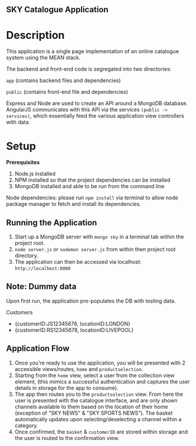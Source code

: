## SKY Catalogue Application

# Description
This application is a single page implementation of an online catalogue system using the MEAN stack.

The backend and front-end code is segregated into two directories:

`app` (contains backend files and dependencies)

`public` (contains front-end file and dependencies)

Express and Node are used to create an API around a MongoDB database. AngularJS communicates with this API via the services `(public -> services)`, which essentially feed the various application view controllers with data.

# Setup
**Prerequisites**

1. Node.js installed
2. NPM installed so that the project dependencies can be installed
3. MongoDB installed and able to be run from the command line

Node dependencies: please run `npm install` via terminal to allow node package manager to fetch and install its dependencies.

## Running the Application
1. Start up a MongoDB server with `mongo sky` in a terminal tab within the project root.
2. `node server.js` or `nodemon server.js` from within then project root directory.
3. The application can then be accessed via localhost: `http://localhost:8080`


## Note: Dummy data
Upon first run, the application pre-populates the DB with testing data.

Customers

 - {customerID:JS12345678, locationID:LONDON}
 - {customerID:RS12345678, locationID:LIVEPOOL}


## Application Flow
1. Once you're ready to use the application, you will be presented with 2 accessible views/routes, `home` and `productselection`.
2. Starting from the `home` view, select a user from the collection view element, (this mimics a successful authentication and captures the user details in storage for the app to consume).
3. The app then routes you to the `productselection` view. From here the user is presented with the catalogue interface, and are only shown channels available to them based on the location of their home (exception of "SKY NEWS" & "SKY SPORTS NEWS"). The basket automatically updates upon selecting/deselecting a channel within a category.
4. Once confirmed, the `basket` & `customerID` are stored within storage and the user is routed to the confirmation view.

